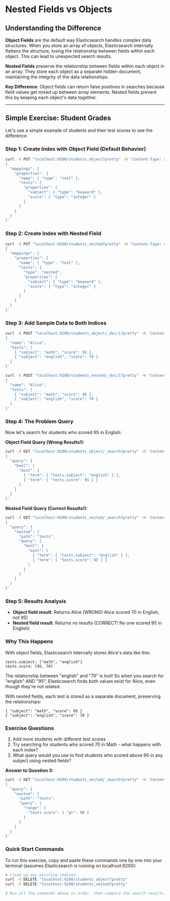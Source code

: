 # Nested Fields vs Objects

## Understanding the Difference

**Object Fields** are the default way Elasticsearch handles complex data structures. When you store an array of objects, Elasticsearch internally flattens the structure, losing the relationship between fields within each object. This can lead to unexpected search results.

**Nested Fields** preserve the relationship between fields within each object in an array. They store each object as a separate hidden document, maintaining the integrity of the data relationships.

**Key Difference**: Object fields can return false positives in searches because field values get mixed up between array elements. Nested fields prevent this by keeping each object's data together.

---

## Simple Exercise: Student Grades

Let's use a simple example of students and their test scores to see the difference.

### Step 1: Create Index with Object Field (Default Behavior)

```bash
curl -X PUT "localhost:9200/students_object?pretty" -H 'Content-Type: application/json' -d'
{
  "mappings": {
    "properties": {
      "name": { "type": "text" },
      "tests": {
        "properties": {
          "subject": { "type": "keyword" },
          "score": { "type": "integer" }
        }
      }
    }
  }
}'
```

### Step 2: Create Index with Nested Field

```bash
curl -X PUT "localhost:9200/students_nested?pretty" -H 'Content-Type: application/json' -d'
{
  "mappings": {
    "properties": {
      "name": { "type": "text" },
      "tests": {
        "type": "nested",
        "properties": {
          "subject": { "type": "keyword" },
          "score": { "type": "integer" }
        }
      }
    }
  }
}'
```

### Step 3: Add Sample Data to Both Indices

```bash
curl -X POST "localhost:9200/students_object/_doc/1?pretty" -H 'Content-Type: application/json' -d'
{
  "name": "Alice",
  "tests": [
    { "subject": "math", "score": 95 },
    { "subject": "english", "score": 70 }
  ]
}'
```

```bash
curl -X POST "localhost:9200/students_nested/_doc/1?pretty" -H 'Content-Type: application/json' -d'
{
  "name": "Alice",
  "tests": [
    { "subject": "math", "score": 95 },
    { "subject": "english", "score": 70 }
  ]
}'
```

### Step 4: The Problem Query

Now let's search for students who scored 95 in English:

**Object Field Query (Wrong Results!):**
```bash
curl -X GET "localhost:9200/students_object/_search?pretty" -H 'Content-Type: application/json' -d'
{
  "query": {
    "bool": {
      "must": [
        { "term": { "tests.subject": "english" } },
        { "term": { "tests.score": 95 } }
      ]
    }
  }
}'
```

**Nested Field Query (Correct Results!):**
```bash
curl -X GET "localhost:9200/students_nested/_search?pretty" -H 'Content-Type: application/json' -d'
{
  "query": {
    "nested": {
      "path": "tests",
      "query": {
        "bool": {
          "must": [
            { "term": { "tests.subject": "english" } },
            { "term": { "tests.score": 95 } }
          ]
        }
      }
    }
  }
}'
```

### Step 5: Results Analysis

- **Object field result**: Returns Alice (WRONG! Alice scored 70 in English, not 95)
- **Nested field result**: Returns no results (CORRECT! No one scored 95 in English)

### Why This Happens

With object fields, Elasticsearch internally stores Alice's data like this:
```
tests.subject: ["math", "english"]
tests.score: [95, 70]
```

The relationship between "english" and "70" is lost! So when you search for "english" AND "95", Elasticsearch finds both values exist for Alice, even though they're not related.

With nested fields, each test is stored as a separate document, preserving the relationships:
```
{ "subject": "math", "score": 95 }
{ "subject": "english", "score": 70 }
```

### Exercise Questions

1. Add more students with different test scores
2. Try searching for students who scored 70 in Math - what happens with each index?
3. What query would you use to find students who scored above 90 in any subject using nested fields?

**Answer to Question 3:**
```bash
curl -X GET "localhost:9200/students_nested/_search?pretty" -H 'Content-Type: application/json' -d'
{
  "query": {
    "nested": {
      "path": "tests",
      "query": {
        "range": {
          "tests.score": { "gt": 90 }
        }
      }
    }
  }
}'
```

### Quick Start Commands

To run this exercise, copy and paste these commands one by one into your terminal (assumes Elasticsearch is running on localhost:9200):

```bash
# Clean up any existing indices
curl -X DELETE "localhost:9200/students_object?pretty"
curl -X DELETE "localhost:9200/students_nested?pretty"

# Run all the commands above in order, then compare the search results!
```
